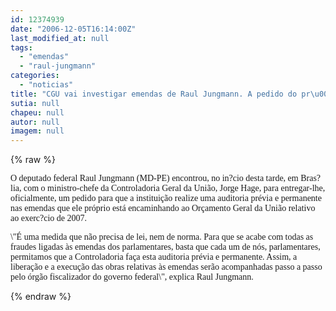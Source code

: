 ```yaml
---
id: 12374939
date: "2006-12-05T16:14:00Z"
last_modified_at: null
tags:
  - "emendas"
  - "raul-jungmann"
categories:
  - "noticias"
title: "CGU vai investigar emendas de Raul Jungmann. A pedido do pr\u00f3prio"
sutia: null
chapeu: null
autor: null
imagem: null
---
```

{% raw %}
<p><P><FONT face=Verdana>O deputado federal Raul Jungmann (MD-PE) encontrou, no&nbsp;in?cio desta tarde, em Bras?lia, com o ministro-chefe da Controladoria Geral da União, Jorge Hage, para entregar-lhe, oficialmente, um pedido para que a instituição realize uma auditoria prévia e permanente nas emendas que ele próprio está encaminhando ao Orçamento Geral da União relativo ao exerc?cio de 2007.</FONT></P></p>
<p><P><FONT face=Verdana>\"É uma medida que não precisa de lei, nem de norma. Para que se acabe com todas as fraudes ligadas às emendas dos parlamentares, basta que cada um de nós, parlamentares, permitamos que a Controladoria faça esta auditoria prévia e permanente. Assim, a liberação e a execução das obras relativas às emendas serão acompanhadas passo a passo pelo órgão fiscalizador do governo federal\", explica Raul Jungmann.</FONT></P></p>
<p><P></P> </p>
{% endraw %}
